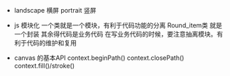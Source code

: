 - landscape 横屏 portrait 竖屏

- js 模块化
    一个类就是一个模块，有利于代码功能的分离
    Round_item类 就是一个封装
    其余得代码是业务代码
    在写业务代码的时候，要注意抽离模块。有利于代码的维护和复用

- canvas 的基本API
 context.beginPath()
 context.closePath()
 context.fill()/stroke()